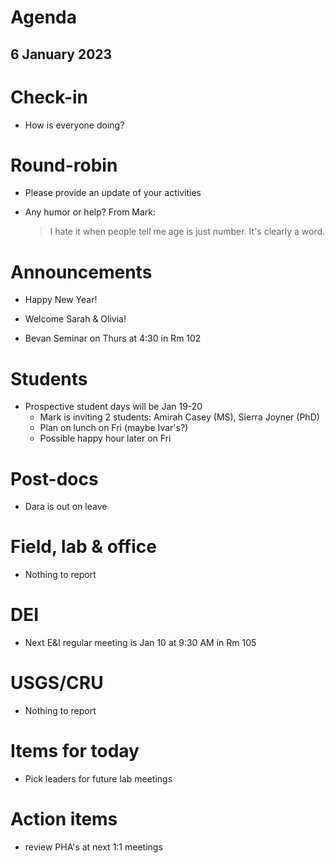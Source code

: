 # Agenda

## 6 January 2023


# Check-in

* How is everyone doing?


# Round-robin

* Please provide an update of your activities

* Any humor or help? From Mark:
    > I hate it when people tell me age is just number. It's clearly a word.


# Announcements

* Happy New Year!

* Welcome Sarah & Olivia!

* Bevan Seminar on Thurs at 4:30 in Rm 102


# Students

* Prospective student days will be Jan 19-20  
    * Mark is inviting 2 students: Amirah Casey (MS), Sierra Joyner (PhD)  
    * Plan on lunch on Fri (maybe Ivar's?)  
    * Possible happy hour later on Fri


# Post-docs

* Dara is out on leave


# Field, lab & office

* Nothing to report


# DEI

* Next E&I regular meeting is Jan 10 at 9:30 AM in Rm 105



# USGS/CRU

* Nothing to report


# Items for today

* Pick leaders for future lab meetings


# Action items

* review PHA's at next 1:1 meetings
